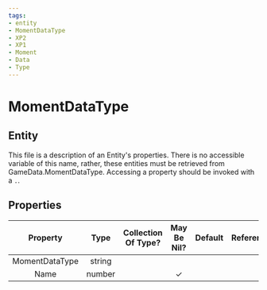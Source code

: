 ```yaml
---
tags:
- entity
- MomentDataType
- XP2
- XP1
- Moment
- Data
- Type
---
```

# MomentDataType
## Entity
This file is a description of an Entity's properties. There is no accessible variable of this name, rather, these entities must be retrieved from GameData.MomentDataType. Accessing a property should be invoked with a `.`.
## Properties
|	Property	|	Type	|	Collection Of Type?	|	May Be Nil?	|	Default	|	References	|	Key	|	Notes	|
|	:-:	|	:-:	|	:-:	|	:-:	|	:-:	|	:-:	|	:-:	|	-:	|
|	MomentDataType	|	string	|		|		|		|		|		|	|
|	Name	|	number	|		|	✓	|		|		|		|	|
